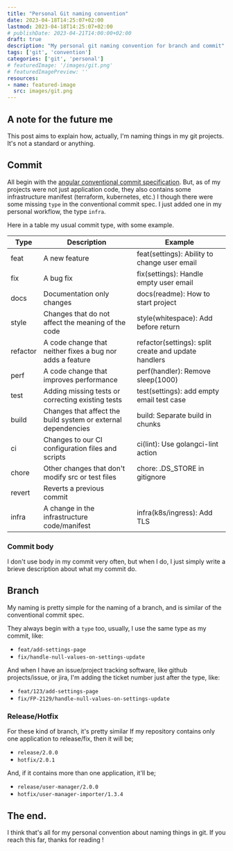 ```yaml
---
title: "Personal Git naming convention"
date: 2023-04-18T14:25:07+02:00
lastmod: 2023-04-18T14:25:07+02:00
# publishDate: 2023-04-21T14:00:00+02:00
draft: true
description: "My personal git naming convention for branch and commit"
tags: ['git', 'convention']
categories: ['git', 'personal']
# featuredImage: '/images/git.png'
# featuredImagePreview: ''
resources:
- name: featured-image
  src: images/git.png
---
```


## A note for the future me

This post aims to explain how, actually, I'm naming things in my git projects. It's not a standard or anything.

## Commit

All begin with the [angular conventional commit specification](https://github.com/angular/angular/blob/22b96b9/CONTRIBUTING.md#-commit-message-guidelines).
But, as of my projects were not just application code, they also contains some infrastructure manifest (terraform, kubernetes, etc.) I though there were some missing `type`
in the conventional commit spec. I just added one in my personal workflow, the type `infra`.

Here in a table my usual commit type, with some example.

| Type     | Description                                                   | Example                                              |
|----------|---------------------------------------------------------------|------------------------------------------------------|
| feat     | A new feature                                                 | feat(settings): Ability to change user email         |
| fix      | A bug fix                                                     | fix(settings): Handle empty user email               |
| docs     | Documentation only changes                                    | docs(readme): How to start project                   |
| style    | Changes that do not affect the meaning of the code            | style(whitespace): Add before return                 |
| refactor | A code change that neither fixes a bug nor adds a feature     | refactor(settings): split create and update handlers |
| perf     | A code change that improves performance                       | perf(handler): Remove sleep(1000)                    |
| test     | Adding missing tests or correcting existing tests             | test(settings): add empty email test case            |
| build    | Changes that affect the build system or external dependencies | build: Separate build in chunks                      |
| ci       | Changes to our CI configuration files and scripts             | ci(lint): Use golangci-lint action                   |
| chore    | Other changes that don't modify src or test files             | chore: .DS_STORE in gitignore                        |
| revert   | Reverts a previous commit                                     |                                                      |
| infra    | A change in the infrastructure code/manifest                  | infra(k8s/ingress): Add TLS                          |

### Commit body

I don't use body in my commit very often, but when I do, I just simply write a brieve description about what my commit do.

## Branch

My naming is pretty simple for the naming of a branch, and is similar of the conventional commit spec.

They always begin with a `type` too, usually, I use the same type as my commit, like:
- `feat/add-settings-page`
- `fix/handle-null-values-on-settings-update`

And when I have an issue/project tracking software, like github projects/issue, or jira,
I'm adding the ticket number just after the type, like:
- `feat/123/add-settings-page`
- `fix/FP-2129/handle-null-values-on-settings-update`

### Release/Hotfix

For these kind of branch, it's pretty similar
If my repository contains only one application to release/fix, then it will be;
- `release/2.0.0`
- `hotfix/2.0.1`

And, if it contains more than one application, it'll be;
- `release/user-manager/2.0.0`
- `hotfix/user-manager-importer/1.3.4`

## The end.

I think that's all for my personal convention about naming things in git. If you reach this far, thanks for reading !